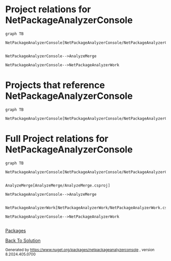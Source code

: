 
# Project relations for NetPackageAnalyzerConsole

```mermaid
graph TB    

NetPackageAnalyzerConsole[NetPackageAnalyzerConsole/NetPackageAnalyzerConsole.csproj]


NetPackageAnalyzerConsole-->AnalyzeMerge

NetPackageAnalyzerConsole-->NetPackageAnalyzerWork

```


# Projects that reference NetPackageAnalyzerConsole
```mermaid
graph TB

NetPackageAnalyzerConsole[NetPackageAnalyzerConsole/NetPackageAnalyzerConsole.csproj]

```


# Full Project relations for NetPackageAnalyzerConsole

```mermaid
graph TB

NetPackageAnalyzerConsole[NetPackageAnalyzerConsole/NetPackageAnalyzerConsole.csproj]


AnalyzeMerge[AnalyzeMerge/AnalyzeMerge.csproj]

NetPackageAnalyzerConsole-->AnalyzeMerge


NetPackageAnalyzerWork[NetPackageAnalyzerWork/NetPackageAnalyzerWork.csproj]

NetPackageAnalyzerConsole-->NetPackageAnalyzerWork


```


[Packages](Packages.md)


[Back To Solution](../../ProjectRelation.md)

<small>Generated  by https://www.nuget.org/packages/netpackageanalyzerconsole , version 8.2024.405.0700</small>

